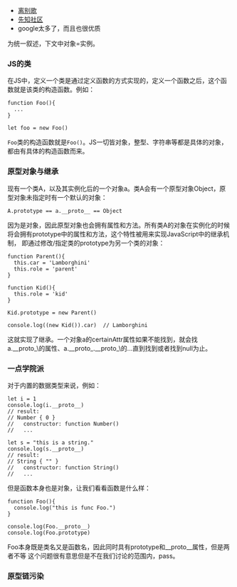 * [离别歌](https://www.leavesongs.com/PENETRATION/javascript-prototype-pollution-attack.html)
* [先知社区](https://xz.aliyun.com/t/7182)
* google太多了，而且也很优质

为统一叙述，下文中对象=实例。

### JS的类
在JS中，定义一个类是通过定义函数的方式实现的，定义一个函数之后，这个函数就是该类的构造函数。例如：
```
function Foo(){
  ...
}

let foo = new Foo()
```
`Foo`类的构造函数就是`Foo()`。JS一切皆对象，整型、字符串等都是具体的对象，都由有具体的构造函数而来。

### 原型对象与继承
现有一个类A，以及其实例化后的一个对象a。类A会有一个原型对象Object，原型对象未指定时有一个默认的对象：
```
A.prototype == a.__proto__ == Object
```
因为是对象，因此原型对象也会拥有属性和方法。所有类A的对象在实例化的时候将会拥有prototype中的属性和方法，这个特性被用来实现JavaScript中的继承机制，
即通过修改/指定类的prototype为另一个类的对象：
```
function Parent(){
  this.car = 'Lamborghini'
  this.role = 'parent'
}

function Kid(){
  this.role = 'kid'
}

Kid.prototype = new Parent()

console.log((new Kid()).car)  // Lamborghini
```
这就实现了继承。一个对象a的certainAttr属性如果不能找到，就会找a.\_\_proto\_\的属性、a.\_\_proto\_\.\_\_proto\_\的...直到找到或者找到null为止。

### 一点学院派
对于内置的数据类型来说，例如：
```
let i = 1
console.log(i.__proto__)
// result:
// Number { 0 }
//   constructor: function Number()
//   ...

let s = "this is a string."
console.log(s.__proto__)
// result:
// String { "" }
//   constructor: function String()
//   ...
```
但是函数本身也是对象，让我们看看函数是什么样：
```
function Foo(){
  console.log("this is func Foo.")
}

console.log(Foo.__proto__)
console.log(Foo.prototype)
```
Foo本身既是类名又是函数名，因此同时具有prototype和__proto__属性，但是两者不等
这个问题很有意思但是不在我们讨论的范围内，pass。

### 原型链污染

